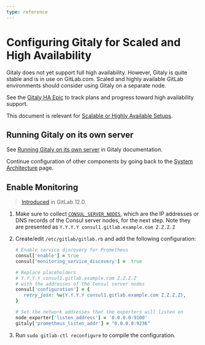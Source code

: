 ```yaml
---
type: reference
---
```


# Configuring Gitaly for Scaled and High Availability

Gitaly does not yet support full high availability. However, Gitaly is quite
stable and is in use on GitLab.com. Scaled and highly available GitLab environments
should consider using Gitaly on a separate node.

See the [Gitaly HA Epic](https://gitlab.com/groups/gitlab-org/-/epics/289) to
track plans and progress toward high availability support.

This document is relevant for [Scalable or Highly Available Setups](index.md).

## Running Gitaly on its own server

See [Running Gitaly on its own server](../../administration/gitaly/index.md#running-gitaly-on-its-own-server)
in Gitaly documentation.

Continue configuration of other components by going back to the
[System Architecture](index.md#gitlab-components-and-configuration-instructions) page.

## Enable Monitoring

> [Introduced](https://gitlab.com/gitlab-org/omnibus-gitlab/issues/3786) in GitLab 12.0.

1. Make sure to collect [`CONSUL_SERVER_NODES`](database.md#consul-information), which are the IP addresses or DNS records of the Consul server nodes, for the next step. Note they are presented as `Y.Y.Y.Y consul1.gitlab.example.com Z.Z.Z.Z`

1. Create/edit `/etc/gitlab/gitlab.rb` and add the following configuration:

   ```ruby
   # Enable service discovery for Prometheus
   consul['enable'] = true
   consul['monitoring_service_discovery'] =  true

   # Replace placeholders
   # Y.Y.Y.Y consul1.gitlab.example.com Z.Z.Z.Z
   # with the addresses of the Consul server nodes
   consul['configuration'] = {
      retry_join: %w(Y.Y.Y.Y consul1.gitlab.example.com Z.Z.Z.Z),
   }

   # Set the network addresses that the exporters will listen on
   node_exporter['listen_address'] = '0.0.0.0:9100'
   gitaly['prometheus_listen_addr'] = "0.0.0.0:9236"
   ```

1. Run `sudo gitlab-ctl reconfigure` to compile the configuration.

<!-- ## Troubleshooting

Include any troubleshooting steps that you can foresee. If you know beforehand what issues
one might have when setting this up, or when something is changed, or on upgrading, it's
important to describe those, too. Think of things that may go wrong and include them here.
This is important to minimize requests for support, and to avoid doc comments with
questions that you know someone might ask.

Each scenario can be a third-level heading, e.g. `### Getting error message X`.
If you have none to add when creating a doc, leave this section in place
but commented out to help encourage others to add to it in the future. -->
